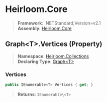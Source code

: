 # Heirloom.Core

> **Framework**: .NETStandard,Version=v2.1  
> **Assembly**: [Heirloom.Core][0]

## Graph\<T>.Vertices (Property)

> **Namespace**: [Heirloom.Collections][0]  
> **Declaring Type**: [Graph\<T>][1]

### Vertices

```cs
public IEnumerable<T> Vertices { get; }
```

> **Returns**: `IEnumerable\<T>`

[0]: ../../../Heirloom.Core.md
[1]: ../Graph[T].md
